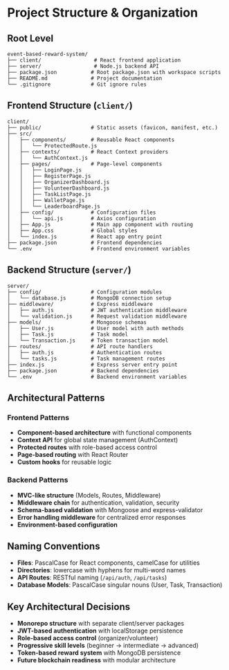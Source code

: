 # Project Structure & Organization

## Root Level
```
event-based-reward-system/
├── client/                 # React frontend application
├── server/                 # Node.js backend API
├── package.json           # Root package.json with workspace scripts
├── README.md              # Project documentation
└── .gitignore             # Git ignore rules
```

## Frontend Structure (`client/`)
```
client/
├── public/                # Static assets (favicon, manifest, etc.)
├── src/
│   ├── components/        # Reusable React components
│   │   └── ProtectedRoute.js
│   ├── contexts/          # React Context providers
│   │   └── AuthContext.js
│   ├── pages/             # Page-level components
│   │   ├── LoginPage.js
│   │   ├── RegisterPage.js
│   │   ├── OrganizerDashboard.js
│   │   ├── VolunteerDashboard.js
│   │   ├── TaskListPage.js
│   │   ├── WalletPage.js
│   │   └── LeaderboardPage.js
│   ├── config/            # Configuration files
│   │   └── api.js         # Axios configuration
│   ├── App.js             # Main app component with routing
│   ├── App.css            # Global styles
│   └── index.js           # React app entry point
├── package.json           # Frontend dependencies
└── .env                   # Frontend environment variables
```

## Backend Structure (`server/`)
```
server/
├── config/                # Configuration modules
│   └── database.js        # MongoDB connection setup
├── middleware/            # Express middleware
│   ├── auth.js            # JWT authentication middleware
│   └── validation.js      # Request validation middleware
├── models/                # Mongoose schemas
│   ├── User.js            # User model with auth methods
│   ├── Task.js            # Task model
│   └── Transaction.js     # Token transaction model
├── routes/                # API route handlers
│   ├── auth.js            # Authentication routes
│   └── tasks.js           # Task management routes
├── index.js               # Express server entry point
├── package.json           # Backend dependencies
└── .env                   # Backend environment variables
```

## Architectural Patterns

### Frontend Patterns
- **Component-based architecture** with functional components
- **Context API** for global state management (AuthContext)
- **Protected routes** with role-based access control
- **Page-based routing** with React Router
- **Custom hooks** for reusable logic

### Backend Patterns
- **MVC-like structure** (Models, Routes, Middleware)
- **Middleware chain** for authentication, validation, security
- **Schema-based validation** with Mongoose and express-validator
- **Error handling middleware** for centralized error responses
- **Environment-based configuration**

## Naming Conventions
- **Files**: PascalCase for React components, camelCase for utilities
- **Directories**: lowercase with hyphens for multi-word names
- **API Routes**: RESTful naming (`/api/auth`, `/api/tasks`)
- **Database Models**: PascalCase singular nouns (User, Task, Transaction)

## Key Architectural Decisions
- **Monorepo structure** with separate client/server packages
- **JWT-based authentication** with localStorage persistence
- **Role-based access control** (organizer/volunteer)
- **Progressive skill levels** (beginner → intermediate → advanced)
- **Token-based reward system** with MongoDB persistence
- **Future blockchain readiness** with modular architecture